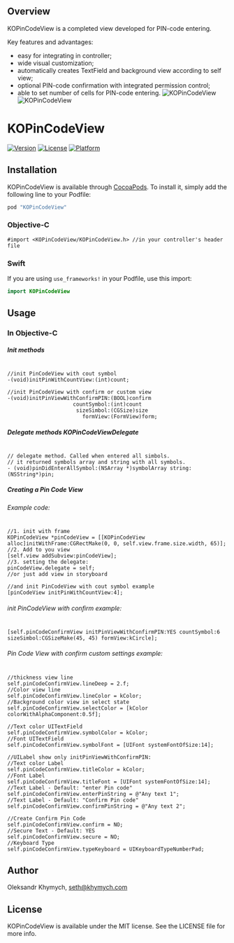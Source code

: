 ## Overview
KOPinCodeView is a completed view developed for PIN-code entering. 

Key features and advantages:
 - easy for integrating in controller;
 - wide visual customization; 
 - automatically creates TextField and background view according to self view;
 - optional PIN-code confirmation with integrated permission control; 
 - able to set number of cells for PIN-code entering.
![KOPinCodeView](https://github.com/SethSky/KOPinCodeView/blob/master/KOPinCodeView/Assets/pin_code_view.gif?raw=true)
![KOPinCodeView](https://github.com/SethSky/KOPinCodeView/blob/master/KOPinCodeView/Assets/pin_code_view_confirm.gif?raw=true)
# KOPinCodeView
[![Version](https://img.shields.io/cocoapods/v/KOPinCodeView.svg?style=flat)](http://cocoapods.org/pods/KOPinCodeView)
[![License](https://img.shields.io/cocoapods/l/KOPinCodeView.svg?style=flat)](http://cocoapods.org/pods/KOPinCodeView)
[![Platform](https://img.shields.io/cocoapods/p/KOPinCodeView.svg?style=flat)](http://cocoapods.org/pods/KOPinCodeView)

## Installation
KOPinCodeView is available through [CocoaPods](http://cocoapods.org). To install
it, simply add the following line to your Podfile:

```ruby
pod "KOPinCodeView"
```
### Objective-C
```objc 
#import <KOPinCodeView/KOPinCodeView.h> //in your controller's header file
``` 
### Swift
If you are using `use_frameworks!` in your Podfile, use this import:
```swift
import KOPinCodeView
```
## Usage
### In Objective-C
##### Init methods
#
```objc
//init PinCodeView with cout symbol
-(void)initPinWithCountView:(int)count;

//init PinCodeView with confirm or custom view
-(void)initPinViewWithConfirmPIN:(BOOL)confirm
                     countSymbol:(int)count
                      sizeSimbol:(CGSize)size
                        formView:(FormView)form;
```
##### Delegate methods KOPinCodeViewDelegate
#
```objc
// delegate method. Called when entered all simbols.
// it returned symbols array and string with all symbols.
- (void)pinDidEnterAllSymbol:(NSArray *)symbolArray string:(NSString*)pin;
```
##### Creating a Pin Code View 
###### Example code:
#
```objc
//1. init with frame
KOPinCodeView *pinCodeView = [[KOPinCodeView alloc]initWithFrame:CGRectMake(0, 0, self.view.frame.size.width, 65)];
//2. Add to you view
[self.view addSubview:pinCodeView];
//3. setting the delegate:
pinCodeView.delegate = self;
//or just add view in storyboard  
```
```objc
//and init PinCodeView with cout symbol example
[pinCodeView initPinWithCountView:4];
```
###### init PinCodeView with confirm example:
#
```objc
[self.pinCodeConfirmView initPinViewWithConfirmPIN:YES countSymbol:6 sizeSimbol:CGSizeMake(45, 45) formView:kCircle];
```

###### Pin Code View with confirm custom settings example:
#
```objc
//thickness view line
self.pinCodeConfirmView.lineDeep = 2.f;
//Color view line
self.pinCodeConfirmView.lineColor = kColor;
//Background color view in select state
self.pinCodeConfirmView.selectColor = [kColor colorWithAlphaComponent:0.5f];

//Text color UITextField
self.pinCodeConfirmView.symbolColor = kColor;
//Font UITextField
self.pinCodeConfirmView.symbolFont = [UIFont systemFontOfSize:14];

//UILabel show only initPinViewWithConfirmPIN:
//Text color Label
self.pinCodeConfirmView.titleColor = kColor;
//Font Label
self.pinCodeConfirmView.titleFont = [UIFont systemFontOfSize:14];
//Text Label - Default: "enter Pin code"
self.pinCodeConfirmView.enterPinString = @"Any text 1";
//Text Label - Default: "Confirm Pin code"
self.pinCodeConfirmView.confirmPinString = @"Any text 2";

//Create Confirm Pin Code
self.pinCodeConfirmView.confirm = NO;
//Secure Text - Default: YES
self.pinCodeConfirmView.secure = NO;
//Keyboard Type
self.pinCodeConfirmView.typeKeyboard = UIKeyboardTypeNumberPad;
```
## Author
Oleksandr Khymych, seth@khymych.com

## License
KOPinCodeView is available under the MIT license. See the LICENSE file for more info.
